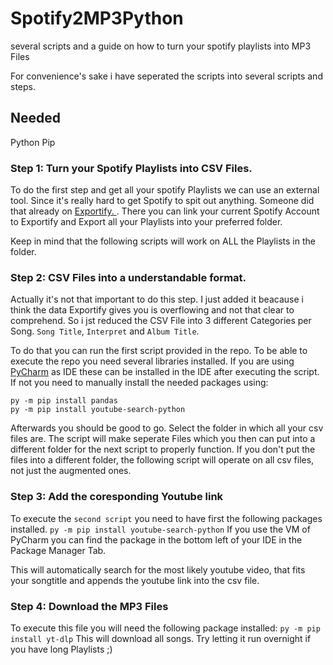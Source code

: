 # Spotify2MP3Python
several scripts and a guide on how to turn your spotify playlists into MP3 Files 

For convenience's sake i have seperated the scripts into several scripts and steps.

## Needed
Python 
Pip


### Step 1: Turn your Spotify Playlists into CSV Files.
To do the first step and get all your spotify Playlists we can use an external tool. Since it's really hard to get Spotify to spit out anything. Someone did that already on [Exportify.
](https://exportify.net/). There you can link your current Spotify Account to Exportify and Export all your Playlists into your preferred folder.

Keep in mind that the following scripts will work on ALL the Playlists in the folder.

### Step 2: CSV Files into a understandable format.
Actually it's not that important to do this step. I just added it beacause i think the data Exportify gives you is overflowing and not that clear to comprehend. So i jst reduced the CSV File into 3 different Categories per Song. `Song Title`, `Interpret` and `Album Title`.

To do that you can run the first script provided in the repo. To be able to execute the repo you need several libraries installed. If you are using [PyCharm](https://www.jetbrains.com/pycharm/download/?section=windows) as IDE these can be installed in the IDE after executing the script. If not you need to manually install the needed packages using:
```
py -m pip install pandas
py -m pip install youtube-search-python
```

Afterwards you should be good to go. 
Select the folder in which all your csv files are.
The script will make seperate Files which you then can put into a different folder for the next script to properly function. If you don't put the files into a different folder, the following script will operate on all csv files, not just the augmented ones.


### Step 3: Add the coresponding Youtube link

To execute the `second script` you need to have first the following packages installed. 
`py -m pip install youtube-search-python`
If you use the VM of PyCharm you can find the package in the bottom left of your IDE in the Package Manager Tab.

This will automatically search for the most likely youtube video, that fits your songtitle and appends the youtube link into the csv file.

### Step 4: Download the MP3 Files

To execute this file you will need the following package installed:
`py -m pip install yt-dlp`
This will download all songs. Try letting it run overnight if you have long Playlists ;)

